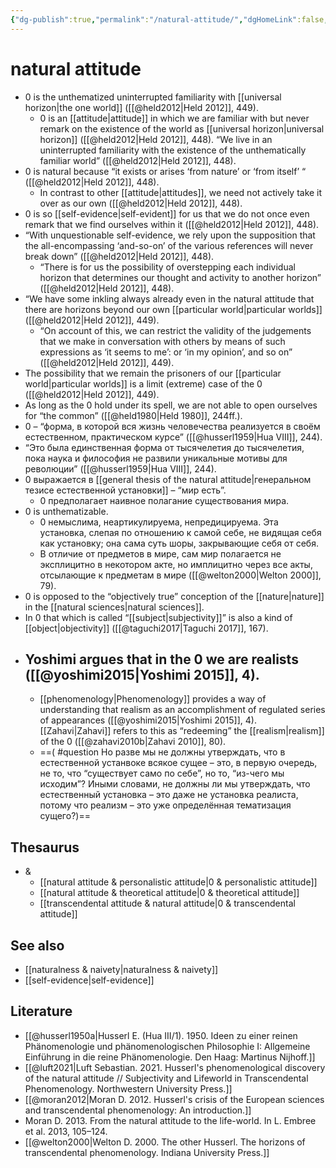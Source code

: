 ```yaml
---
{"dg-publish":true,"permalink":"/natural-attitude/","dgHomeLink":false,"dgPassFrontmatter":false}
---
```


# natural attitude
- 0 is the unthematized uninterrupted familiarity with [[universal horizon|the one world]] ([[@held2012|Held 2012]], 449).
	- 0 is an [[attitude|attitude]] in which we are familiar with but never remark on the existence of the world as [[universal horizon|universal horizon]] ([[@held2012|Held 2012]], 448). “We live in an uninterrupted familiarity with the existence of the unthematically familiar world” ([[@held2012|Held 2012]], 448).
- 0 is natural because “it exists or arises ‘from nature’ or ‘from itself’ “ ([[@held2012|Held 2012]], 448).
	- In contrast to other [[attitude|attitudes]], we need not actively take it over as our own ([[@held2012|Held 2012]], 448).
- 0 is so [[self-evidence|self-evident]] for us that we do not once even remark that we find ourselves within it ([[@held2012|Held 2012]], 448).
- “With unquestionable self-evidence, we rely upon the supposition that the all-encompassing ‘and-so-on’ of the various references will never break down” ([[@held2012|Held 2012]], 448).
	- “There is for us the possibility of overstepping each individual horizon that determines our thought and activity to another horizon” ([[@held2012|Held 2012]], 448).
- “We have some inkling always already even in the natural attitude that there are horizons beyond our own [[particular world|particular worlds]] ([[@held2012|Held 2012]], 449).
	- “On account of this, we can restrict the validity of the judgements that we make in conversation with others by means of such expressions as ‘it seems to me’: or ‘in my opinion’, and so on” ([[@held2012|Held 2012]], 449).
- The possibility that we remain the prisoners of our [[particular world|particular worlds]] is a limit (extreme) case of the 0 ([[@held2012|Held 2012]], 449).
- As long as the 0 hold under its spell, we are not able to open ourselves for “the common” ([[@held1980|Held 1980]], 244ff.).
- 0 – “форма, в которой вся жизнь человечества реализуется в своём естественном, практическом курсе”  ([[@husserl1959|Hua VIII]], 244).
- “Это была единственная форма от тысячелетия до тысячелетия, пока наука и философия не развили уникальные мотивы для революции” ([[@husserl1959|Hua VIII]], 244).
- 0 выражается в [[general thesis of the natural attitude|генеральном тезисе естественной установки]] – “мир есть”.
	- 0 предполагает наивное полагание существования мира.
- 0 is unthematizable.
	- 0 немыслима, неартикулируема, непредицируема. Эта установка, слепая по отношению к самой себе, не видящая себя как установку; она сама суть шоры, закрывающие себя от себя.
	- В отличие от предметов в мире, сам мир полагается не эксплицитно в некотором акте, но имплицитно через все акты, отсылающие к предметам в мире ([[@welton2000|Welton 2000]], 79).
- 0 is opposed to the “objectively true” conception of the [[nature|nature]] in the [[natural sciences|natural sciences]].
- In 0 that which is called “[[subject|subjectivity]]” is also a kind of [[object|objectivity]] ([[@taguchi2017|Taguchi 2017]], 167).
- Yoshimi argues that in the 0 we are realists ([[@yoshimi2015|Yoshimi 2015]], 4).
	- 
	- [[phenomenology|Phenomenology]] provides a way of understanding that realism as an accomplishment of regulated series of appearances ([[@yoshimi2015|Yoshimi 2015]], 4). [[Zahavi|Zahavi]] refers to this as “redeeming” the [[realism|realism]] of the 0 ([[@zahavi2010b|Zahavi 2010]], 80).
	- ==( #question Но разве мы не должны утверждать, что в естественной устанвоке всякое сущее – это, в первую очередь, не то, что “существует само по себе”, но то, “из-чего мы исходим”? Иными словами, не должны ли мы утверждать, что естественный установка – это даже не установка реалиста, потому что реализм – это уже определённая тематизация сущего?)==






## Thesaurus
- &
	- [[natural attitude & personalistic attitude|0 & personalistic attitude]]
	- [[natural attitude & theoretical attitude|0 & theoretical attitude]]
	- [[transcendental attitude & natural attitude|0 & transcendental attitude]]


## See also
- [[naturalness & naivety|naturalness & naivety]]
- [[self-evidence|self-evidence]]


## Literature
- [[@husserl1950a|Husserl E. (Hua III/1). 1950. Ideen zu einer reinen Phänomenologie und phänomenologischen Philosophie I: Allgemeine Einführung in die reine Phänomenologie. Den Haag: Martinus Nijhoff.]]
- [[@luft2021|Luft Sebastian. 2021. Husserl's phenomenological discovery of the natural attitude // Subjectivity and Lifeworld in Transcendental Phenomenology. Northwestern University Press.]]
- [[@moran2012|Moran D. 2012. Husserl's crisis of the European sciences and transcendental phenomenology: An introduction.]]
- Moran D. 2013. From the natural attitude to the life-world. In L. Embree et al. 2013, 105–124.
- [[@welton2000|Welton D. 2000. The other Husserl. The horizons of transcendental phenomenology. Indiana University Press.]]





